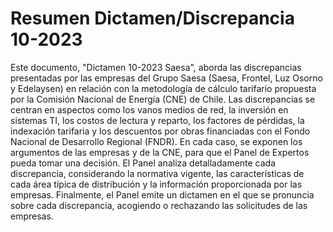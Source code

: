 # Resumen Dictamen/Discrepancia 10-2023
Este documento, "Dictamen 10-2023 Saesa", aborda las discrepancias presentadas por las empresas del Grupo Saesa (Saesa, Frontel, Luz Osorno y Edelaysen) en relación con la metodología de cálculo tarifario propuesta por la Comisión Nacional de Energía (CNE) de Chile. Las discrepancias se centran en aspectos como los vanos medios de red, la inversión en sistemas TI, los costos de lectura y reparto, los factores de pérdidas, la indexación tarifaria y los descuentos por obras financiadas con el Fondo Nacional de Desarrollo Regional (FNDR). En cada caso, se exponen los argumentos de las empresas y de la CNE, para que el Panel de Expertos pueda tomar una decisión. El Panel analiza detalladamente cada discrepancia, considerando la normativa vigente, las características de cada área típica de distribución y la información proporcionada por las empresas. Finalmente, el Panel emite un dictamen en el que se pronuncia sobre cada discrepancia, acogiendo o rechazando las solicitudes de las empresas.